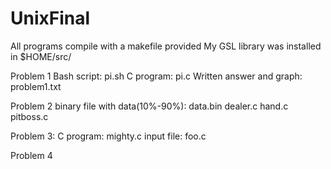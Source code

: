 # UnixFinal
All programs compile with a makefile provided
My GSL library was installed in $HOME/src/

Problem 1
Bash script: pi.sh
C program: pi.c
Written answer and graph: problem1.txt


Problem 2
binary file with data(10%-90%): data.bin
dealer.c
hand.c
pitboss.c


Problem 3:
C program: mighty.c
input file: foo.c


Problem 4
